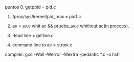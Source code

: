 puntos
0. getppid =  pid.c

1. /proc/sys/kernel/pid_max = pid1.c

0. av = av.c whit ac && prueba_av.c whithout ac(in procces).

1. Read line = getline.c

2. command line to av = strtok.c

compiler: gcc -Wall -Werror -Wextra -pedantic *.c -o hsh
